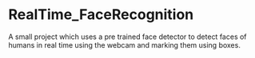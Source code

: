 # RealTime_FaceRecognition
A small project which uses a pre trained face detector to detect faces of humans in real time using the webcam and marking them using boxes.
